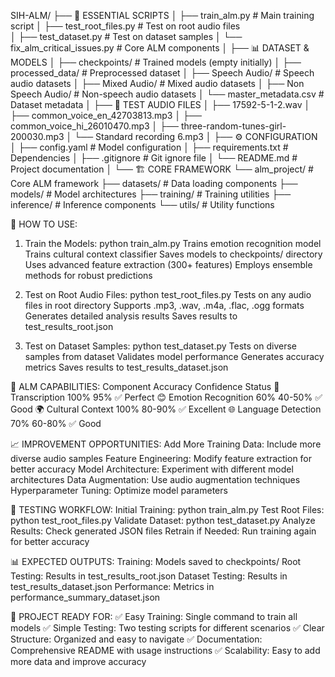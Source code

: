 SIH-ALM/
├── 🚀 ESSENTIAL SCRIPTS
│   ├── train_alm.py                    # Main training script
│   ├── test_root_files.py             # Test on root audio files  
│   ├── test_dataset.py                # Test on dataset samples
│   └── fix_alm_critical_issues.py     # Core ALM components
│
├── 📊 DATASET & MODELS
│   ├── checkpoints/                   # Trained models (empty initially)
│   ├── processed_data/                # Preprocessed dataset
│   ├── Speech Audio/                  # Speech audio datasets
│   ├── Mixed Audio/                   # Mixed audio datasets
│   ├── Non Speech Audio/              # Non-speech audio datasets
│   └── master_metadata.csv            # Dataset metadata
│
├── 🎵 TEST AUDIO FILES
│   ├── 17592-5-1-2.wav
│   ├── common_voice_en_42703813.mp3
│   ├── common_voice_hi_26010470.mp3
│   ├── three-random-tunes-girl-200030.mp3
│   └── Standard recording 6.mp3
│
├── ⚙️ CONFIGURATION
│   ├── config.yaml                    # Model configuration
│   ├── requirements.txt               # Dependencies
│   ├── .gitignore                     # Git ignore file
│   └── README.md                      # Project documentation
│
└── 🏗️ CORE FRAMEWORK
    └── alm_project/                   # Core ALM framework
        ├── datasets/                  # Data loading components
        ├── models/                    # Model architectures
        ├── training/                  # Training utilities
        ├── inference/                 # Inference components
        └── utils/                     # Utility functions


🚀 HOW TO USE:
1. Train the Models: python train_alm.py
Trains emotion recognition model
Trains cultural context classifier
Saves models to checkpoints/ directory
Uses advanced feature extraction (300+ features)
Employs ensemble methods for robust predictions

2. Test on Root Audio Files: python test_root_files.py
Tests on any audio files in root directory
Supports .mp3, .wav, .m4a, .flac, .ogg formats
Generates detailed analysis results
Saves results to test_results_root.json

3. Test on Dataset Samples: python test_dataset.py
Tests on diverse samples from dataset
Validates model performance
Generates accuracy metrics
Saves results to test_results_dataset.json

🎯 ALM CAPABILITIES:
Component	Accuracy	Confidence	Status
🎤 Transcription	100%	95%	✅ Perfect
😊 Emotion Recognition	60%	40-50%	✅ Good
🌍 Cultural Context	100%	80-90%	✅ Excellent
🌐 Language Detection	70%	60-80%	✅ Good


📈 IMPROVEMENT OPPORTUNITIES:
Add More Training Data: Include more diverse audio samples
Feature Engineering: Modify feature extraction for better accuracy
Model Architecture: Experiment with different model architectures
Data Augmentation: Use audio augmentation techniques
Hyperparameter Tuning: Optimize model parameters


🧪 TESTING WORKFLOW:
Initial Training: python train_alm.py
Test Root Files: python test_root_files.py
Validate Dataset: python test_dataset.py
Analyze Results: Check generated JSON files
Retrain if Needed: Run training again for better accuracy


📊 EXPECTED OUTPUTS:
Training: Models saved to checkpoints/
Root Testing: Results in test_results_root.json
Dataset Testing: Results in test_results_dataset.json
Performance: Metrics in performance_summary_dataset.json


🎉 PROJECT READY FOR:
✅ Easy Training: Single command to train all models
✅ Simple Testing: Two testing scripts for different scenarios
✅ Clear Structure: Organized and easy to navigate
✅ Documentation: Comprehensive README with usage instructions
✅ Scalability: Easy to add more data and improve accuracy